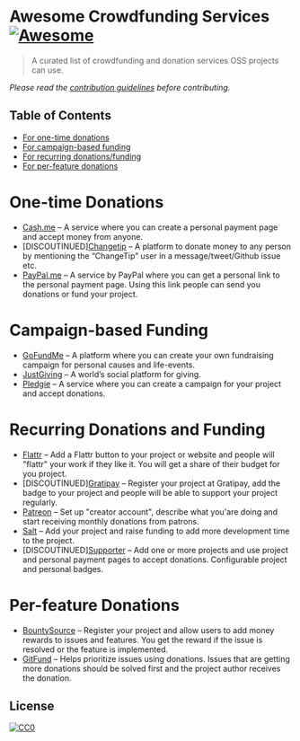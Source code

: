 # Awesome Crowdfunding Services [![Awesome](https://cdn.rawgit.com/sindresorhus/awesome/d7305f38d29fed78fa85652e3a63e154dd8e8829/media/badge.svg)](https://github.com/sindresorhus/awesome)

> A curated list of crowdfunding and donation services OSS projects can use.

*Please read the [contribution guidelines](contributing.md) before contributing.*

## Table of Contents

- [For one-time donations](#one-time-donations)
- [For campaign-based funding](#campaign-based-funding)
- [For recurring donations/funding](#recurring-donations-and-funding)
- [For per-feature donations](#per-feature-donations)

# One-time Donations

- [Cash.me](https://cash.me/) &ndash; A service where you can create a personal payment page and accept money from anyone.
- [DISCOUTINUED][Changetip](https://www.changetip.com/) &ndash; A platform to donate money to any person by mentioning the “ChangeTip” user in a message/tweet/Github issue etc.
- [PayPal.me](https://www.paypal.me/) &ndash; A service by PayPal where you can get a personal link to the personal payment page. Using this link people can send you donations or fund your project.


# Campaign-based Funding

- [GoFundMe](https://www.gofundme.com) &ndash; A platform where you can create your own fundraising campaign for personal causes and life-events.
- [JustGiving](https://www.justgiving.com) &ndash; A world’s social platform for giving.
- [Pledgie](https://pledgie.com) &ndash; A service where you can create a campaign for your project and accept donations.

# Recurring Donations and Funding

- [Flattr](https://flattr.com/) &ndash; Add a Flattr button to your project or website and people will "flattr" your work if they like it. You will get a share of their budget for you project.
- [DISCOUTINUED][Gratipay](https://gratipay.com/) &ndash; Register your project at Gratipay, add the badge to your project and people will be able to support your project regularly.
- [Patreon](https://www.patreon.com/) &ndash; Set up "creator account", describe what you'are doing and start receiving monthly donations from patrons.
- [Salt](https://salt.bountysource.com/) &ndash; Add your project and raise funding to add more development time to the project.
- [DISCOUTINUED][Supporter](https://supporterhq.com) &ndash; Add one or more projects and use project and personal payment pages to accept donations. Configurable project and personal badges.

# Per-feature Donations

- [BountySource](https://www.bountysource.com/) &ndash; Register your project and allow users to add money rewards to issues and features. You get the reward if the issue is resolved or the feature is implemented.
- [GitFund](http://www.gitfund.org/) &ndash; Helps prioritize issues using donations. Issues that are getting more donations should be solved first and the project author receives the donation.

## License

[![CC0](http://mirrors.creativecommons.org/presskit/buttons/88x31/svg/cc-zero.svg)](https://creativecommons.org/publicdomain/zero/1.0/)
